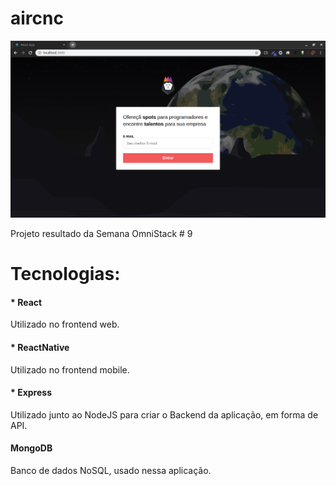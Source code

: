 # aircnc

![Alt Text](https://github.com/solrachix/aircnc/blob/master/Template.png)

Projeto resultado da Semana OmniStack # 9

# Tecnologias:
#### * React
  Utilizado no frontend web.
#### * ReactNative
  Utilizado no frontend mobile.
#### * Express
  Utilizado junto ao NodeJS para criar o Backend da aplicação, em forma de API.
#### MongoDB
  Banco de dados NoSQL, usado nessa aplicação.

